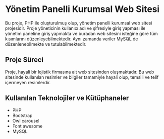 # Yönetim Panelli Kurumsal Web Sitesi

  Bu proje, PHP ile oluşturulmuş olup, yönetim panelli kurumsal web sitesi projesidir. Proje yöneticinin kullanıcı adı ve şifresiyle giriş yapması ile yönetim paneline giriş yapmakta ve buradan web sitesini isteğine göre tüm kısımlarını düzenleyebilmektedir. Aynı zamanda veriler MySQL de düzenlenebilmekte ve tutulabilmektedir.

## Proje Süreci
Proje, hayali bir lojistik firmasına ait web sitesinden oluşmaktadır. Bu web sitesinde kullanılan resimler ve bilgiler tamamiyle hayali olup, temsili ve telif içermeyen resimlerdir.

## Kullanılan Teknolojiler ve Kütüphaneler
- PHP
- Bootstrap
- Owl carousel
- Font awesome
- MySQL
